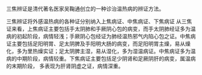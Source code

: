 三焦辨证是清代著名医家吴鞠通创立的一种诊治温热病的辨证方法。

三焦辨证将外感温热病的各种证分别纳入上焦病证、中焦病证、下焦病证
从三焦证来看，上焦病证主要包括手太阴肺和手厥阴心包的病变，而手太阴肺经证多为温病的初起阶段，病情轻浅；手厥阴心包经证为肺经温热邪气内陷心包之证。中焦病证主要包括足阳明胃、足太阴脾及手阳明大肠的病变，而足阳明胃主燥，易从燥化，多为里热燥实证；足太阴脾主湿，易从湿化，多为湿温病证。中焦病证多为温病的中期阶段，病情较重。下焦病证主要包括足少阴肾和足厥阴肝的病变，属温病的末期阶段，
多表现为肝肾阴虚之证，病情深重。